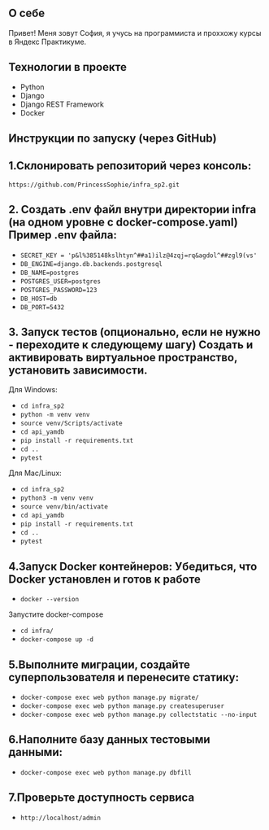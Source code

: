 ## О себе
Привет! Меня зовут София, я учусь на программиста и проххожу курсы в Яндекс Практикуме.

## Технологии в проекте
- Python
- Django
- Django REST Framework
- Docker 


## Инструкции по запуску (через GitHub)
## 1.Склонировать репозиторий через консоль:
`https://github.com/PrincessSophie/infra_sp2.git` 
## 2. Создать .env файл внутри директории infra (на одном уровне с docker-compose.yaml) Пример .env файла:
- `SECRET_KEY = 'p&l%385148kslhtyn^##a1)ilz@4zqj=rq&agdol^##zgl9(vs'` 
- `DB_ENGINE=django.db.backends.postgresql`
- `DB_NAME=postgres`
- `POSTGRES_USER=postgres`
- `POSTGRES_PASSWORD=123`
- `DB_HOST=db`
- `DB_PORT=5432`

## 3. Запуск тестов (опционально, если не нужно - переходите к следующему шагу) Создать и активировать виртуальное пространство, установить зависимости.
Для Windows:
- `cd infra_sp2` 
- `python -m venv venv`
- `source venv/Scripts/activate`
- `cd api_yamdb`
- `pip install -r requirements.txt`
- `cd ..`
- `pytest` 

Для Mac/Linux:
- `cd infra_sp2`
- `python3 -m venv venv`
- `source venv/bin/activate`
- `cd api_yamdb`
- `pip install -r requirements.txt`
- `cd ..`
- `pytest`

## 4.Запуск Docker контейнеров: Убедиться, что Docker установлен и готов к работе
- `docker --version`

Запустите docker-compose

- `cd infra/`
- `docker-compose up -d`

## 5.Выполните миграции, создайте суперпользователя и перенесите статику:

- `docker-compose exec web python manage.py migrate/`
- `docker-compose exec web python manage.py createsuperuser`
- `docker-compose exec web python manage.py collectstatic --no-input`

## 6.Наполните базу данных тестовыми данными:

- `docker-compose exec web python manage.py dbfill`

## 7.Проверьте доступность сервиса

- `http://localhost/admin`
